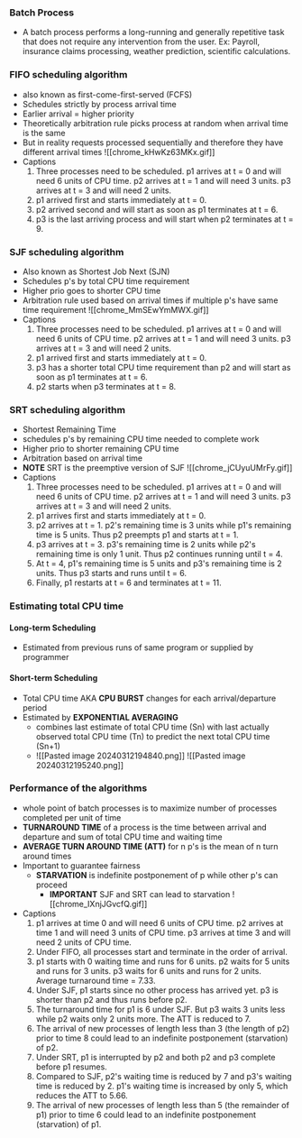 ### Batch Process
- A batch process performs a long-running and generally repetitive task that does not require any intervention from the user. Ex: Payroll, insurance claims processing, weather prediction, scientific calculations.
### FIFO scheduling algorithm 
- also known as first-come-first-served (FCFS)
- Schedules strictly by process arrival time
- Earlier arrival = higher priority
- Theoretically arbitration rule picks process at random when arrival time is the same
- But in reality requests processed sequentially and therefore they have different arrival times
![[chrome_kHwKz63MKx.gif]]
- Captions
	1. Three processes need to be scheduled. p1 arrives at t = 0 and will need 6 units of CPU time. p2 arrives at t = 1 and will need 3 units. p3 arrives at t = 3 and will need 2 units.
	2. p1 arrived first and starts immediately at t = 0.
	3. p2 arrived second and will start as soon as p1 terminates at t = 6.
	4. p3 is the last arriving process and will start when p2 terminates at t = 9.
### SJF scheduling algorithm
- Also known as Shortest Job Next (SJN)
- Schedules p's by total CPU time requirement
- Higher prio goes to shorter CPU time
- Arbitration rule used based on arrival times if multiple p's have same time requirement
![[chrome_MmSEwYmMWX.gif]]
- Captions
	1. Three processes need to be scheduled. p1 arrives at t = 0 and will need 6 units of CPU time. p2 arrives at t = 1 and will need 3 units. p3 arrives at t = 3 and will need 2 units.
	2. p1 arrived first and starts immediately at t = 0.
	3. p3 has a shorter total CPU time requirement than p2 and will start as soon as p1 terminates at t = 6.
	4. p2 starts when p3 terminates at t = 8.
### SRT scheduling algorithm
- Shortest Remaining Time
- schedules p's by remaining CPU time needed to complete work
- Higher prio to shorter remaining CPU time
- Arbitration based on arrival time
- **NOTE** SRT is the preemptive version of SJF
![[chrome_jCUyuUMrFy.gif]]
- Captions
	1. Three processes need to be scheduled. p1 arrives at t = 0 and will need 6 units of CPU time. p2 arrives at t = 1 and will need 3 units. p3 arrives at t = 3 and will need 2 units.
	2. p1 arrives first and starts immediately at t = 0.
	3. p2 arrives at t = 1. p2's remaining time is 3 units while p1's remaining time is 5 units. Thus p2 preempts p1 and starts at t = 1.
	4. p3 arrives at t = 3. p3's remaining time is 2 units while p2's remaining time is only 1 unit. Thus p2 continues running until t = 4.
	5. At t = 4, p1's remaining time is 5 units and p3's remaining time is 2 units. Thus p3 starts and runs until t = 6.
	6. Finally, p1 restarts at t = 6 and terminates at t = 11.
### Estimating total CPU time
#### Long-term Scheduling
- Estimated from previous runs of same program or supplied by programmer
#### Short-term Scheduling
- Total CPU time AKA **CPU BURST** changes for each arrival/departure period
- Estimated by **EXPONENTIAL AVERAGING**
	- combines last estimate of total CPU time (Sn) with last actually observed total CPU time (Tn) to predict the next total CPU time (Sn+1)
	- ![[Pasted image 20240312194840.png]]
![[Pasted image 20240312195240.png]]
### Performance of the algorithms
- whole point of batch processes is to maximize number of processes completed per unit of time
- **TURNAROUND TIME** of a process is the time between arrival and departure and sum of total CPU time and waiting time
- **AVERAGE TURN AROUND TIME (ATT)** for n p's is the mean of n turn around times
- Important to guarantee fairness
	- **STARVATION** is indefinite postponement of p while other p's can proceed
		- **IMPORTANT** SJF and SRT can lead to starvation
![[chrome_IXnjJGvcfQ.gif]]
- Captions
	1. p1 arrives at time 0 and will need 6 units of CPU time. p2 arrives at time 1 and will need 3 units of CPU time. p3 arrives at time 3 and will need 2 units of CPU time.
	2. Under FIFO, all processes start and terminate in the order of arrival.
	3. p1 starts with 0 waiting time and runs for 6 units. p2 waits for 5 units and runs for 3 units. p3 waits for 6 units and runs for 2 units. Average turnaround time = 7.33.
	4. Under SJF, p1 starts since no other process has arrived yet. p3 is shorter than p2 and thus runs before p2.
	5. The turnaround time for p1 is 6 under SJF. But p3 waits 3 units less while p2 waits only 2 units more. The ATT is reduced to 7.
	6. The arrival of new processes of length less than 3 (the length of p2) prior to time 8 could lead to an indefinite postponement (starvation) of p2.
	7. Under SRT, p1 is interrupted by p2 and both p2 and p3 complete before p1 resumes.
	8. Compared to SJF, p2's waiting time is reduced by 7 and p3's waiting time is reduced by 2. p1's waiting time is increased by only 5, which reduces the ATT to 5.66.
	9. The arrival of new processes of length less than 5 (the remainder of p1) prior to time 6 could lead to an indefinite postponement (starvation) of p1.